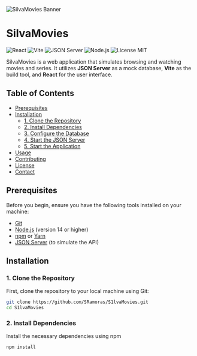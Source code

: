 ![SilvaMovies Banner](https://your-banner-image-url.com/banner.png)

# SilvaMovies

![React](https://img.shields.io/badge/React-61DAFB?logo=react&logoColor=white)
![Vite](https://img.shields.io/badge/Vite-646CFF?logo=vite&logoColor=white)
![JSON Server](https://img.shields.io/badge/JSON_Server-000000?logo=json&logoColor=white)
![Node.js](https://img.shields.io/badge/Node.js-339933?logo=node.js&logoColor=white)
![License MIT](https://img.shields.io/badge/License-MIT-yellow.svg)

SilvaMovies is a web application that simulates browsing and watching movies and series. It utilizes **JSON Server** as a mock database, **Vite** as the build tool, and **React** for the user interface.

## Table of Contents

- [Prerequisites](#prerequisites)
- [Installation](#installation)
  - [1. Clone the Repository](#1-clone-the-repository)
  - [2. Install Dependencies](#2-install-dependencies)
  - [3. Configure the Database](#3-configure-the-database)
  - [4. Start the JSON Server](#4-start-the-json-server)
  - [5. Start the Application](#5-start-the-application)
- [Usage](#usage)
- [Contributing](#contributing)
- [License](#license)
- [Contact](#contact)

## Prerequisites

Before you begin, ensure you have the following tools installed on your machine:

- [Git](https://git-scm.com/)
- [Node.js](https://nodejs.org/) (version 14 or higher)
- [npm](https://www.npmjs.com/) or [Yarn](https://yarnpkg.com/)
- [JSON Server](https://github.com/typicode/json-server) (to simulate the API)

## Installation

### 1. Clone the Repository

First, clone the repository to your local machine using Git:

```bash
git clone https://github.com/SRamoras/S1lvaMovies.git
cd S1lvaMovies
```

### 2. Install Dependencies
Install the necessary dependencies using npm
```bash
npm install
```




